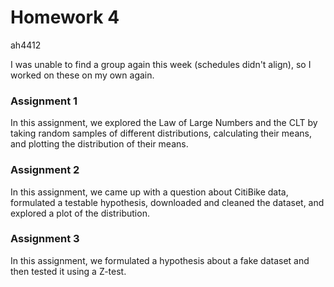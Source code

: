 # Homework 4
ah4412

I was unable to find a group again this week (schedules didn't align), so I worked on these on my own again.

### Assignment 1
In this assignment, we explored the Law of Large Numbers and the CLT by taking random samples of different distributions, calculating their means, and plotting the distribution of their means.

### Assignment 2
In this assignment, we came up with a question about CitiBike data, formulated a testable hypothesis, downloaded and cleaned the dataset, and explored a plot of the distribution.

### Assignment 3
In this assignment, we formulated a hypothesis about a fake dataset and then tested it using a Z-test.
